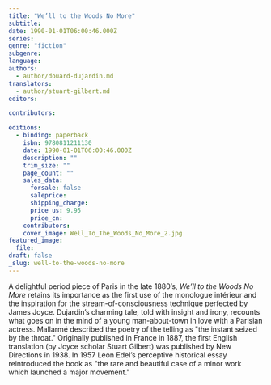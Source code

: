 ```yaml
---
title: "We’ll to the Woods No More"
subtitle:
date: 1990-01-01T06:00:46.000Z
series:
genre: "fiction"
subgenre:
language:
authors:
  - author/douard-dujardin.md
translators:
  - author/stuart-gilbert.md
editors:

contributors:

editions:
  - binding: paperback
    isbn: 9780811211130
    date: 1990-01-01T06:00:46.000Z
    description: ""
    trim_size: ""
    page_count: ""
    sales_data:
      forsale: false
      saleprice:
      shipping_charge:
      price_us: 9.95
      price_cn:
    contributors:
    cover_image: Well_To_The_Woods_No_More_2.jpg
featured_image:
  file:
draft: false
_slug: well-to-the-woods-no-more
---
```


A delightful period piece of Paris in the late 1880’s, _We’ll to the Woods No More_ retains its importance as the first use of the monologue intérieur and the inspiration for the stream-of-consciousness technique perfected by James Joyce. Dujardin’s charming tale, told with insight and irony, recounts what goes on in the mind of a young man-about-town in love with a Parisian actress. Mallarmé described the poetry of the telling as "the instant seized by the throat." Originally published in France in 1887, the first English translation (by Joyce scholar Stuart Gilbert) was published by New Directions in 1938. In 1957 Leon Edel’s perceptive historical essay reintroduced the book as "the rare and beautiful case of a minor work which launched a major movement." 

